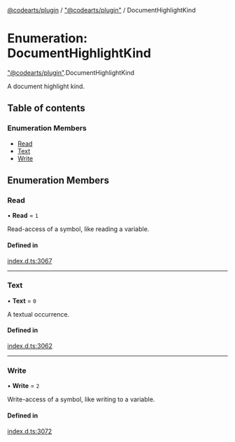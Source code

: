 [@codearts/plugin](../README.md) / ["@codearts/plugin"](../modules/_codearts_plugin_.md) / DocumentHighlightKind

# Enumeration: DocumentHighlightKind

["@codearts/plugin"](../modules/_codearts_plugin_.md).DocumentHighlightKind

A document highlight kind.

## Table of contents

### Enumeration Members

- [Read](codearts_plugin_.DocumentHighlightKind.md#read)
- [Text](codearts_plugin_.DocumentHighlightKind.md#text)
- [Write](codearts_plugin_.DocumentHighlightKind.md#write)

## Enumeration Members

### Read

• **Read** = ``1``

Read-access of a symbol, like reading a variable.

#### Defined in

[index.d.ts:3067](https://github.com/shuyaqian/cloudide-plugin-api/blob/5b69219/index.d.ts#L3067)

___

### Text

• **Text** = ``0``

A textual occurrence.

#### Defined in

[index.d.ts:3062](https://github.com/shuyaqian/cloudide-plugin-api/blob/5b69219/index.d.ts#L3062)

___

### Write

• **Write** = ``2``

Write-access of a symbol, like writing to a variable.

#### Defined in

[index.d.ts:3072](https://github.com/shuyaqian/cloudide-plugin-api/blob/5b69219/index.d.ts#L3072)
